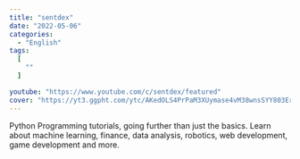 ```yaml
---
title: "sentdex"
date: "2022-05-06"
categories:
  - "English"
tags:
  [
    ""
  ]

youtube: "https://www.youtube.com/c/sentdex/featured"
cover: "https://yt3.ggpht.com/ytc/AKedOLS4PrPaM3XUymase4vM38wnsSYY803EreFCHVoatg=s88-c-k-c0x00ffffff-no-rj"
---
```

Python Programming tutorials, going further than just the basics. Learn about machine learning, finance, data analysis, robotics, web development, game development and more.

